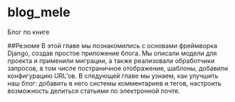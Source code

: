 # blog_mele
Блог по книге

##Резюме
В этой главе мы познакомились с основами фреймворка Django, создав простое приложение блога. Мы описали модели для проекта и применили миграции, а также реализовали обработчики запросов, в том числе постраничное
отображение, шаблоны, добавили конфигурацию URL’ов.
В следующей главе мы узнаем, как улучшить наш блог: добавить в него системы комментариев и тегов, настроить возможность делиться статьями по
электронной почте.